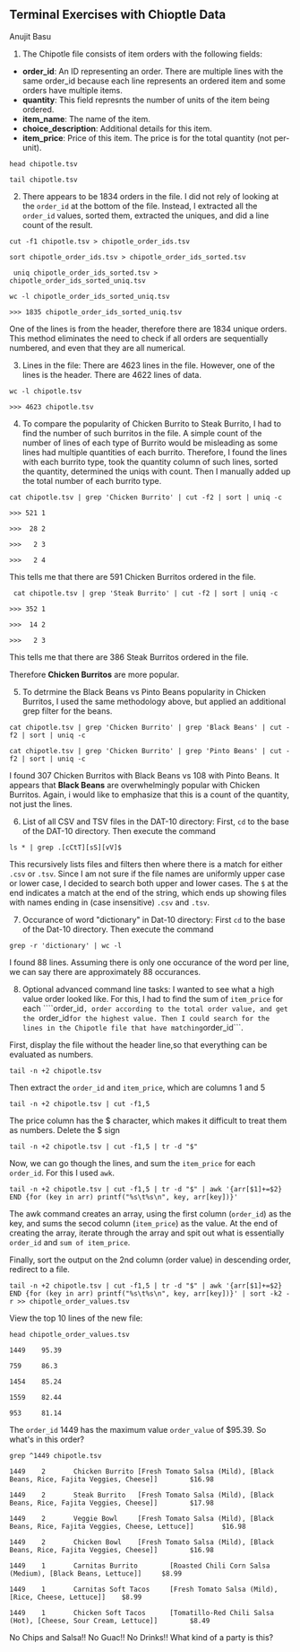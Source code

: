 ## Terminal Exercises with Chioptle Data
Anujit Basu

1. The Chipotle file consists of item orders with the following fields:
  * **order_id**: An ID representing an order. There are multiple lines with the same order_id because each line represents an ordered item and some orders have multiple items.
  * **quantity**: This field represnts the number of units of the item being ordered.
  * **item_name**: The name of the item.
  * **choice_description**: Additional details for this item.
  * **item_price**: Price of this item. The price is for the total quantity (not per-unit).

  ```head chipotle.tsv```
  
  ```tail chipotle.tsv```
  
2. There appears to be 1834 orders in the file. I did not rely of looking at the ```order_id``` at the bottom of the file. Instead, I extracted all the ```order_id``` values, sorted them, extracted the uniques, and did a line count of the result.

  ```cut -f1 chipotle.tsv > chipotle_order_ids.tsv```
  
  ```sort chipotle_order_ids.tsv > chipotle_order_ids_sorted.tsv```
  
  ``` uniq chipotle_order_ids_sorted.tsv > chipotle_order_ids_sorted_uniq.tsv```
  
  ```wc -l chipotle_order_ids_sorted_uniq.tsv```
  
  ```>>> 1835 chipotle_order_ids_sorted_uniq.tsv```
  
  One of the lines is from the header, therefore there are 1834 unique orders. This method eliminates the need to check if all orders are sequentially numbered, and even that they are all numerical.

3. Lines in the file: There are 4623 lines in the file. However, one of the lines is the header. There are 4622 lines of data.

 ```wc -l chipotle.tsv```

  ```>>> 4623 chipotle.tsv```

4. To compare the popularity of Chicken Burrito to Steak Burrito, I had to find the number of such burritos in the file. A simple count of the number of lines of each type of Burrito would be misleading as some lines had multiple quantities of each burrito. Therefore, I found the lines with each burrito type, took the quantity column of such lines, sorted the quantity, determined the uniqs with count. Then I manually added up the total number of each burrito type.

 ```cat chipotle.tsv | grep 'Chicken Burrito' | cut -f2 | sort | uniq -c```
 
  ```>>> 521 1```
  
  ```>>>  28 2```
  
  ```>>>   2 3```
  
  ```>>>   2 4```

 This tells me that there are 591 Chicken Burritos ordered in the file.

 ``` cat chipotle.tsv | grep 'Steak Burrito' | cut -f2 | sort | uniq -c```
 
  ```>>> 352 1```
  
  ```>>>  14 2```
  
  ```>>>   2 3```

 This tells me that there are 386 Steak Burritos ordered in the file.

 Therefore **Chicken Burritos** are more popular.

5. To detrmine the Black Beans vs Pinto Beans popularity in Chicken Burritos, I used the same methodology above, but applied an additional grep filter for the beans.

 ```cat chipotle.tsv | grep 'Chicken Burrito' | grep 'Black Beans' | cut -f2 | sort | uniq -c```
 
 ```cat chipotle.tsv | grep 'Chicken Burrito' | grep 'Pinto Beans' | cut -f2 | sort | uniq -c```

 I found 307 Chicken Burritos with Black Beans vs 108 with Pinto Beans. It appears that **Black Beans** are overwhelmingly popular with Chicken Burritos. Again, i would like to emphasize that this is a count of the quantity, not just the lines.

6. List of all CSV and TSV files in the DAT-10 directory: First, ```cd``` to the base of the DAT-10 directory. Then execute the command

 ```ls * | grep .[cCtT][sS][vV]$```

 This recursively lists files and filters then where there is a match for either ```.csv``` or ```.tsv```. Since I am not sure if the file names are uniformly upper case or lower case, I decided to search both upper and lower cases. The ```$``` at the end indicates a match at the end of the string, which ends up showing files with names ending in (case insensitive) ```.csv``` and ```.tsv```. 

7. Occurance of word "dictionary" in Dat-10 directory: First ```cd``` to the base of the Dat-10 directory. Then execute the command

 ```grep -r 'dictionary' | wc -l```
 
 I found 88 lines. Assuming there is only one occurance of the word per line, we can say there are approximately 88 occurances.
 
8. Optional advanced command line tasks: I wanted to see what a high value order looked like. For this, I had to find the sum of ```item_price``` for each ````order_id```, order according to the total order value, and get the ```order_id``` for the highest value. Then I could search for the lines in the Chipotle file that have matching ```order_id```.

 First, display the file without the header line,so that everything can be evaluated as numbers.
 
 ```tail -n +2 chipotle.tsv```
 
 Then extract the ```order_id``` and ```item_price```, which are columns 1 and 5
 
 ```tail -n +2 chipotle.tsv | cut -f1,5```
 
 The price column has the $ character, which makes it difficult to treat them as numbers. Delete the $ sign
 
 ```tail -n +2 chipotle.tsv | cut -f1,5 | tr -d "$"```
 
 Now, we can go though the lines, and sum the ```item_price``` for each ```order_id```. For this I used ```awk```.
 
 ```tail -n +2 chipotle.tsv | cut -f1,5 | tr -d "$" | awk '{arr[$1]+=$2} END {for (key in arr) printf("%s\t%s\n", key, arr[key])}'```
 
 The awk command creates an array, using the first column (```order_id```) as the key, and sums the secod column (```item_price```) as the value. At the end of creating the array, iterate through the array and spit out what is essentially ```order_id``` and ```sum of item_price```.
 
 Finally, sort the output on the 2nd column (order value) in descending order, redirect to a file.
 
 ```tail -n +2 chipotle.tsv | cut -f1,5 | tr -d "$" | awk '{arr[$1]+=$2} END {for (key in arr) printf("%s\t%s\n", key, arr[key])}' | sort -k2 -r >> chipotle_order_values.tsv```
 
 View the top 10 lines of the new file: 
 
 ```head chipotle_order_values.tsv```
 
 ```1449    95.39```
 
 ```759     86.3```
 
 ```1454    85.24```
 
 ```1559    82.44```
 
 ```953     81.14```
 
 The ```order_id``` 1449 has the maximum value ```order_value``` of $95.39. So what's in this order?
 
 ```grep ^1449 chipotle.tsv```
 
 ```1449    2       Chicken Burrito [Fresh Tomato Salsa (Mild), [Black Beans, Rice, Fajita Veggies, Cheese]]        $16.98```
 
 ```1449    2       Steak Burrito   [Fresh Tomato Salsa (Mild), [Black Beans, Rice, Fajita Veggies, Cheese]]        $17.98```
 
 ```1449    2       Veggie Bowl     [Fresh Tomato Salsa (Mild), [Black Beans, Rice, Fajita Veggies, Cheese, Lettuce]]       $16.98```
 
 ```1449    2       Chicken Bowl    [Fresh Tomato Salsa (Mild), [Black Beans, Rice, Fajita Veggies, Cheese]]        $16.98```
 
 ```1449    1       Carnitas Burrito        [Roasted Chili Corn Salsa (Medium), [Black Beans, Lettuce]]     $8.99```
 
 ```1449    1       Carnitas Soft Tacos     [Fresh Tomato Salsa (Mild), [Rice, Cheese, Lettuce]]    $8.99```
 
 ```1449    1       Chicken Soft Tacos      [Tomatillo-Red Chili Salsa (Hot), [Cheese, Sour Cream, Lettuce]]        $8.49```
 
 No Chips and Salsa!! No Guac!! No Drinks!! What kind of a party is this?
 
